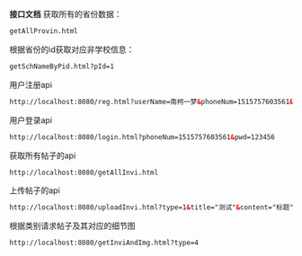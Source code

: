 **接口文档**
获取所有的省份数据：
```html
getAllProvin.html
```
根据省份的id获取对应非学校信息：
```html
getSchNameByPid.html?pId=1
```
用户注册api
```html
http://localhost:8080/reg.html?userName=南柯一梦&phoneNum=1515757603561&schoolName=台州学院&pwd=123456
```
用户登录api
```html
http://localhost:8080/login.html?phoneNum=1515757603561&pwd=123456
```
获取所有帖子的api
```html
http://localhost:8080/getAllInvi.html
```
上传帖子的api
```html
http://localhost:8080/uploadInvi.html?type=1&title="测试"&content="标题"&detailImg=list&phoneNum=15157603361
```
根据类别请求帖子及其对应的细节图
```html
http://localhost:8080/getInviAndImg.html?type=4
```
